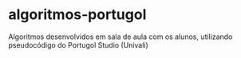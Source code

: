 # algoritmos-portugol
Algoritmos desenvolvidos em sala de aula com os alunos, utilizando pseudocódigo do Portugol Studio (Univali)

